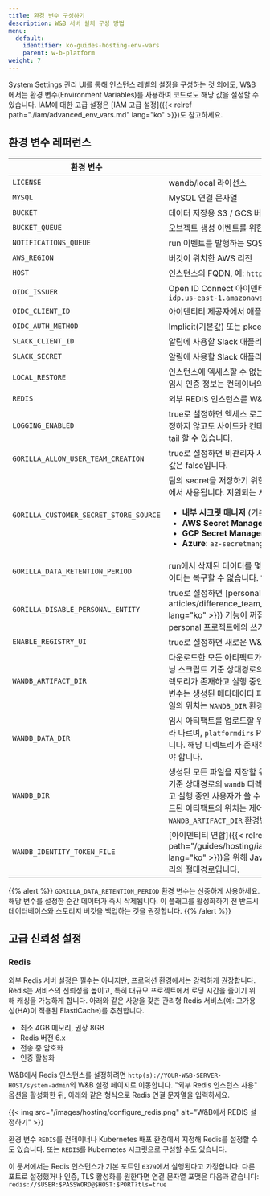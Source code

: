 ```yaml
---
title: 환경 변수 구성하기
description: W&B 서버 설치 구성 방법
menu:
  default:
    identifier: ko-guides-hosting-env-vars
    parent: w-b-platform
weight: 7
---
```


System Settings 관리 UI를 통해 인스턴스 레벨의 설정을 구성하는 것 외에도, W&B에서는 환경 변수(Environment Variables)를 사용하여 코드로도 해당 값을 설정할 수 있습니다. IAM에 대한 고급 설정은 [IAM 고급 설정]({{< relref path="./iam/advanced_env_vars.md" lang="ko" >}})도 참고하세요.

## 환경 변수 레퍼런스

| 환경 변수                         | 설명                                                                                                                                                                       |
|------------------------------------|--------------------------------------------------------------------------------------------------------------------------------------------------------------------------|
| `LICENSE`                          | wandb/local 라이선스                                                                                                                                                       |
| `MYSQL`                            | MySQL 연결 문자열                                                                                                                                                          |
| `BUCKET`                           | 데이터 저장용 S3 / GCS 버킷                                                                                                                                                |
| `BUCKET_QUEUE`                     | 오브젝트 생성 이벤트를 위한 SQS / Google PubSub 큐                                                                                                                          |
| `NOTIFICATIONS_QUEUE`              | run 이벤트를 발행하는 SQS 큐                                                                                                                                                |
| `AWS_REGION`                       | 버킷이 위치한 AWS 리전                                                                                                                                                     |
| `HOST`                             | 인스턴스의 FQDN, 예: `https://my.domain.net`                                                                                                                                |
| `OIDC_ISSUER`                      | Open ID Connect 아이덴티티 제공자의 URL, 예: `https://cognito-idp.us-east-1.amazonaws.com/us-east-1_uiIFNdacd`                                                          |
| `OIDC_CLIENT_ID`                   | 아이덴티티 제공자에서 애플리케이션의 Client ID                                                                                                                              |
| `OIDC_AUTH_METHOD`                 | Implicit(기본값) 또는 pkce, 자세한 내용은 아래 참고                                                                                                                         |
| `SLACK_CLIENT_ID`                  | 알림에 사용할 Slack 애플리케이션의 client ID                                                                                                                               |
| `SLACK_SECRET`                     | 알림에 사용할 Slack 애플리케이션의 secret                                                                                                                                    |
| `LOCAL_RESTORE`                    | 인스턴스에 엑세스할 수 없는 경우 일시적으로 true로 설정할 수 있습니다. 임시 인증 정보는 컨테이너의 로그에서 확인하세요.                                                       |
| `REDIS`                            | 외부 REDIS 인스턴스를 W&B와 연동할 때 사용할 수 있습니다.                                                                                                                   |
| `LOGGING_ENABLED`                  | true로 설정하면 엑세스 로그가 stdout으로 스트리밍됩니다. 이 변수를 설정하지 않고도 사이드카 컨테이너를 마운트하여 `/var/log/gorilla.log`을 tail 할 수 있습니다.               |
| `GORILLA_ALLOW_USER_TEAM_CREATION` | true로 설정하면 비관리자 사용자도 새로운 팀을 생성할 수 있습니다. 기본값은 false입니다.                                                                                        |
| `GORILLA_CUSTOMER_SECRET_STORE_SOURCE` | 팀의 secret을 저장하기 위한 시크릿 매니저를 설정합니다. W&B Weave에서 사용됩니다. 지원되는 시크릿 매니저는 다음과 같습니다: <ul><li><b>내부 시크릿 매니저</b> (기본값): <code>k8s-secretmanager://wandb-secret</code></li><li><b>AWS Secret Manager</b>: <code>aws-secretmanager</code></li><li><b>GCP Secret Manager</b>: <code>gcp-secretmanager</code></li><li><b>Azure</b>: <code>az-secretmanger</code></li></ul> |
| `GORILLA_DATA_RETENTION_PERIOD`    | run에서 삭제된 데이터를 몇 시간 동안 보관할지 설정합니다. 삭제된 run 데이터는 복구할 수 없습니다. 입력값 끝에 `h`를 붙입니다. 예: `"24h"`                                |
| `GORILLA_DISABLE_PERSONAL_ENTITY`  | true로 설정하면 [personal entities]({{< relref path="/support/kb-articles/difference_team_entity_user_entity_mean_me.md" lang="ko" >}}) 기능이 꺼집니다. 새 personal 프로젝트 생성과 기존 personal 프로젝트에의 쓰기를 방지합니다. |
| `ENABLE_REGISTRY_UI`               | true로 설정하면 새로운 W&B Registry UI를 활성화합니다.                                                                                           |
| `WANDB_ARTIFACT_DIR`               | 다운로드한 모든 아티팩트가 저장되는 위치입니다. 설정하지 않으면 트레이닝 스크립트 기준 상대경로의 `artifacts` 디렉토리가 기본값입니다. 해당 디렉토리가 존재하고 실행 중인 사용자가 쓸 수 있는 권한이 있어야 합니다. 이 변수는 생성된 메타데이터 파일의 위치는 제어하지 않습니다. 메타데이터 파일의 위치는 `WANDB_DIR` 환경변수로 따로 지정할 수 있습니다.             |
| `WANDB_DATA_DIR`                   | 임시 아티팩트를 업로드할 위치입니다. 기본 경로는 사용 중인 플랫폼에 따라 다르며, `platformdirs` Python 패키지의 `user_data_dir` 값을 사용합니다. 해당 디렉토리가 존재하고 실행 중인 사용자가 쓸 수 있는 권한이 있어야 합니다. |
| `WANDB_DIR`                        | 생성된 모든 파일을 저장할 위치입니다. 설정하지 않으면 트레이닝 스크립트 기준 상대경로의 `wandb` 디렉토리가 기본값입니다. 해당 디렉토리가 존재하고 실행 중인 사용자가 쓸 수 있는 권한이 있어야 합니다. 이 변수는 다운로드된 아티팩트의 위치는 제어하지 않습니다. 아티팩트의 위치는 `WANDB_ARTIFACT_DIR` 환경변수로 따로 지정할 수 있습니다.             |
| `WANDB_IDENTITY_TOKEN_FILE`        | [아이덴티티 연합]({{< relref path="/guides/hosting/iam/authentication/identity_federation.md" lang="ko" >}})을 위해 Java Web Token (JWT)이 저장된 로컬 디렉토리의 절대경로입니다.                                                               |


{{% alert %}}
`GORILLA_DATA_RETENTION_PERIOD` 환경 변수는 신중하게 사용하세요. 해당 변수를 설정한 순간 데이터가 즉시 삭제됩니다. 이 플래그를 활성화하기 전 반드시 데이터베이스와 스토리지 버킷을 백업하는 것을 권장합니다.
{{% /alert %}}

## 고급 신뢰성 설정

### Redis

외부 Redis 서버 설정은 필수는 아니지만, 프로덕션 환경에서는 강력하게 권장합니다. Redis는 서비스의 신뢰성을 높이고, 특히 대규모 프로젝트에서 로딩 시간을 줄이기 위해 캐싱을 가능하게 합니다. 아래와 같은 사양을 갖춘 관리형 Redis 서비스(예: 고가용성(HA)이 적용된 ElastiCache)를 추천합니다.

- 최소 4GB 메모리, 권장 8GB
- Redis 버전 6.x
- 전송 중 암호화
- 인증 활성화

W&B에서 Redis 인스턴스를 설정하려면 `http(s)://YOUR-W&B-SERVER-HOST/system-admin`의 W&B 설정 페이지로 이동합니다. "외부 Redis 인스턴스 사용" 옵션을 활성화한 뒤, 아래와 같은 형식으로 Redis 연결 문자열을 입력하세요.

{{< img src="/images/hosting/configure_redis.png" alt="W&B에서 REDIS 설정하기" >}}

환경 변수 `REDIS`를 컨테이너나 Kubernetes 배포 환경에서 지정해 Redis를 설정할 수도 있습니다. 또는 `REDIS`를 Kubernetes 시크릿으로 구성할 수도 있습니다.

이 문서에서는 Redis 인스턴스가 기본 포트인 `6379`에서 실행된다고 가정합니다. 다른 포트로 설정했거나 인증, TLS 활성화를 원한다면 연결 문자열 포맷은 다음과 같습니다: `redis://$USER:$PASSWORD@$HOST:$PORT?tls=true`
